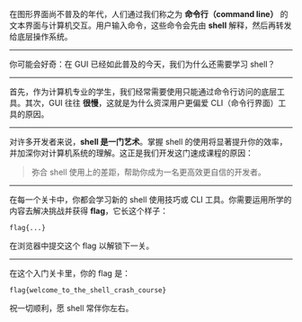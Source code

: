 在图形界面尚不普及的年代，人们通过我们称之为 **命令行（command line）** 的文本界面与计算机交互。用户输入命令，这些命令会先由 **shell** 解释，然后再转发给底层操作系统。

---

你可能会好奇：在 GUI 已经如此普及的今天，我们为什么还需要学习 shell？

---

首先，作为计算机专业的学生，我们经常需要使用只能通过命令行访问的底层工具。其次，GUI 往往 **很慢**，这就是为什么资深用户更偏爱 CLI（命令行界面）工具的原因。

---

对许多开发者来说，**shell 是一门艺术**。掌握 shell 的使用将显著提升你的效率，并加深你对计算机系统的理解。这正是我们开发这门速成课程的原因：
> 弥合 shell 使用上的差距，帮助你成为一名更高效更自信的开发者。

---

在每一个关卡中，你都会学习新的 shell 使用技巧或 CLI 工具。你需要运用所学的内容去解决挑战并获得 **flag**，它长这个样子：

```
flag{...}
```

在浏览器中提交这个 flag 以解锁下一关。

---

在这个入门关卡里，你的 flag 是：

```
flag{welcome_to_the_shell_crash_course}
```

祝一切顺利，愿 shell 常伴你左右。
